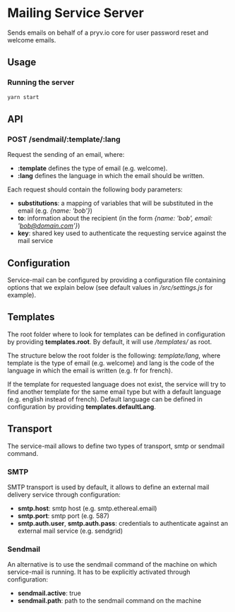# Mailing Service Server

 Sends emails on behalf of a pryv.io core for user password reset and welcome emails. 

## Usage

### Running the server

```bash
yarn start
```

## API

### POST /sendmail/:template/:lang

Request the sending of an email, where:
- **:template** defines the type of email (e.g. welcome).
- **:lang** defines the language in which the email should be written.

Each request should contain the following body parameters:
- **substitutions**: a mapping of variables that will be substituted in the email (e.g. _{name: 'bob'}_)
- **to**: information about the recipient (in the form _{name: 'bob', email: 'bob@domain.com'}_)
- **key**: shared key used to authenticate the requesting service against the mail service

## Configuration

Service-mail can be configured by providing a configuration file containing options that we explain below (see default values in _/src/settings.js_ for example).

## Templates

The root folder where to look for templates can be defined in configuration by providing **templates.root**. By default, it will use _/templates/_ as root.

The structure below the root folder is the following: _template/lang_, where template is the type of email (e.g. welcome) and lang is the code of the language in which the email is written (e.g. fr for french).

If the template for requested language does not exist, the service will try to find another template for the same email type but with a default language (e.g. english instead of french). Default language can be defined in configuration by providing **templates.defaultLang**.

## Transport

The service-mail allows to define two types of transport, smtp or sendmail command.

### SMTP

SMTP transport is used by default, it allows to define an external mail delivery service through configuration:
- **smtp.host**: smtp host (e.g. smtp.ethereal.email)
- **smtp.port**: smtp port (e.g. 587)
- **smtp.auth.user**, **smtp.auth.pass**: credentials to authenticate against an external mail service (e.g. sendgrid)

### Sendmail

An alternative is to use the sendmail command of the machine on which service-mail is running.
It has to be explicitly activated through configuration:
- **sendmail.active**: true
- **sendmail.path**: path to the sendmail command on the machine

